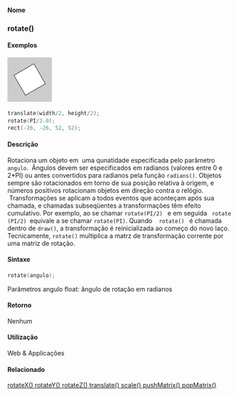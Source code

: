 
#### Nome
### rotate()

#### Exemplos
<img border="0" height="100" src="media/rotate_.gif" width="100"/>

```pde
translate(width/2, height/2); 
rotate(PI/3.0); 
rect(-26, -26, 52, 52); 

```

#### Descrição
Rotaciona um objeto em  uma qunatidade especificada pelo parâmetro `angulo`.
 Ângulos devem ser especificados em radianos (valores entre
0 e 2*PI) ou antes convertidos para radianos pela função `radians()`.
Objetos sempre são rotacionados em torno de sua
posição relativa à origem, e números
positivos rotacionam objetos em direção contra o
relógio.  Transformações se aplicam a todos
eventos que aconteçam após sua chamada, e chamadas
subseqüentes a transformações têm efeito
cumulativo. Por exemplo, ao se chamar `rotate(PI/2) ` e em seguida ` rotate (PI/2) `equivale a se chamar `rotate(PI)`. Quando ` ` `rotate() ` é chamada dentro de `draw()`, a transformação é reinicializada ao começo do novo laço. Tecnicamente, `rotate()` multiplica a matrz de transformação corrente por uma matriz de rotação.

#### Sintaxe
```pde
rotate(angulo); 

```
Parâmetros
angulo
float: ângulo de rotação em radianos



#### Retorno

	
Nenhum

#### Utilização

	
Web & Applicações

#### Relacionado
[rotateX() ](rotateX_
)
[rotateY() ](rotateY_
)
[rotateZ() ](rotateZ_
)
[translate() ](translate_
)
[scale() ](scale_
)
[pushMatrix() ](pushMatrix_
)
[popMatrix() ](popMatrix_
)

